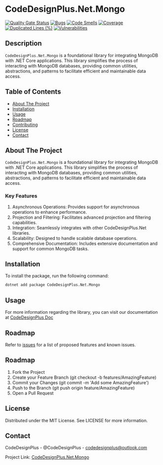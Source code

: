 # CodeDesignPlus.Net.Mongo

[![Quality Gate Status](https://sonarcloud.io/api/project_badges/measure?project=CodeDesignPlus.Net.Mongo&metric=alert_status)](https://sonarcloud.io/summary/new_code?id=CodeDesignPlus.Net.Mongo)
[![Bugs](https://sonarcloud.io/api/project_badges/measure?project=CodeDesignPlus.Net.Mongo&metric=bugs)](https://sonarcloud.io/summary/new_code?id=CodeDesignPlus.Net.Mongo)
[![Code Smells](https://sonarcloud.io/api/project_badges/measure?project=CodeDesignPlus.Net.Mongo&metric=code_smells)](https://sonarcloud.io/summary/new_code?id=CodeDesignPlus.Net.Mongo)
[![Coverage](https://sonarcloud.io/api/project_badges/measure?project=CodeDesignPlus.Net.Mongo&metric=coverage)](https://sonarcloud.io/summary/new_code?id=CodeDesignPlus.Net.Mongo)
[![Duplicated Lines (%)](https://sonarcloud.io/api/project_badges/measure?project=CodeDesignPlus.Net.Mongo&metric=duplicated_lines_density)](https://sonarcloud.io/summary/new_code?id=CodeDesignPlus.Net.Mongo)
[![Vulnerabilities](https://sonarcloud.io/api/project_badges/measure?project=CodeDesignPlus.Net.Mongo&metric=vulnerabilities)](https://sonarcloud.io/summary/new_code?id=CodeDesignPlus.Net.Mongo)


## Description
`CodeDesignPlus.Net.Mongo` is a foundational library for integrating MongoDB with .NET Core applications. This library simplifies the process of interacting with MongoDB databases, providing common utilities, abstractions, and patterns to facilitate efficient and maintainable data access.

## Table of Contents
- [About The Project](#about-the-project)
- [Installation](#installation)
- [Usage](#usage)
- [Roadmap](#roadmap)
- [Contributing](#contributing)
- [License](#license)
- [Contact](#contact)

## About The Project
`CodeDesignPlus.Net.Mongo` is a foundational library for integrating MongoDB with .NET Core applications. This library simplifies the process of interacting with MongoDB databases, providing common utilities, abstractions, and patterns to facilitate efficient and maintainable data access.

### Key Features
1. Asynchronous Operations: Provides support for asynchronous operations to enhance performance.
2. Projection and Filtering: Facilitates advanced projection and filtering capabilities.
3. Integration: Seamlessly integrates with other CodeDesignPlus.Net libraries.
4. Scalability: Designed to handle scalable database operations.
5. Comprehensive Documentation: Includes extensive documentation and support for common MongoDB tasks.

## Installation
To install the package, run the following command:
```bash
dotnet add package CodeDesignPlus.Net.Mongo
```

## Usage
For more information regarding the library, you can visit our documentation at [CodeDesignPlus Doc](https://doc.codedesignplus.com)

## Roadmap
Refer to [issues](https://github.com/codedesignplus/CodeDesignPlus.Net.Sdk/issues) for a list of proposed features and known issues.

## Roadmap
1. Fork the Project
2. Create your Feature Branch (git checkout -b features/AmazingFeature)
3. Commit your Changes (git commit -m 'Add some AmazingFeature')
4. Push to the Branch (git push origin feature/AmazingFeature)
5. Open a Pull Request

## License
Distributed under the MIT License. See LICENSE for more information.

## Contact
CodeDesignPlus - @CodeDesignPlus - codedesignplus@outlook.com

Project Link: [CodeDesignPlus.Net.Mongo](https://github.com/codedesignplus/CodeDesignPlus.Net.Sdk/tree/main/packages/CodeDesignPlus.Net.Mongo)
